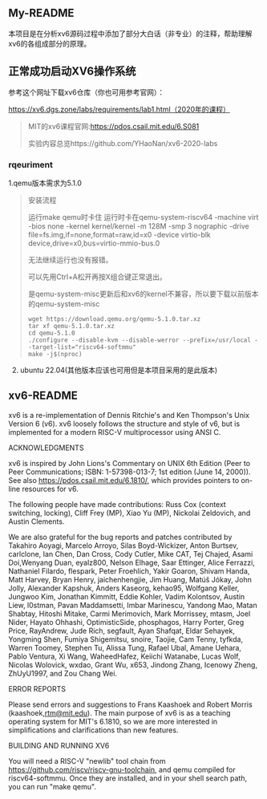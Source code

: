 ## My-README

本项目是在分析xv6源码过程中添加了部分大白话（非专业）的注释，帮助理解xv6的各组成部分的原理。



## 正常成功启动XV6操作系统

参考这个网址下载xv6仓库（你也可用参考官网）：

https://xv6.dgs.zone/labs/requirements/lab1.html（2020年的课程）

> MIT的xv6课程官网:https://pdos.csail.mit.edu/6.S081
>
> 实验内容总览https://github.com/YHaoNan/xv6-2020-labs

### rqeuriment

1.qemu版本需求为5.1.0

> 安装流程
>
> 运行make qemu时卡住
> 运行时卡在qemu-system-riscv64 -machine virt -bios none -kernel kernel/kernel -m 128M -smp 3 nographic -drive file=fs.img,if=none,format=raw,id=x0 -device virtio-blk device,drive=x0,bus=virtio-mmio-bus.0
>
> 无法继续运行也没有报错。
>
> 可以先用Ctrl+A松开再按X组合键正常退出。
>
> 是qemu-system-misc更新后和xv6的kernel不兼容，所以要下载以前版本的qemu-system-misc
>
> ```shell
> wget https://download.qemu.org/qemu-5.1.0.tar.xz
> tar xf qemu-5.1.0.tar.xz
> cd qemu-5.1.0
> ./configure --disable-kvm --disable-werror --prefix=/usr/local --target-list="riscv64-softmmu"
> make -j$(nproc)
> ```

2. ubuntu 22.04(其他版本应该也可用但是本项目采用的是此版本)



## xv6-README

xv6 is a re-implementation of Dennis Ritchie's and Ken Thompson's Unix
Version 6 (v6).  xv6 loosely follows the structure and style of v6,
but is implemented for a modern RISC-V multiprocessor using ANSI C.

ACKNOWLEDGMENTS

xv6 is inspired by John Lions's Commentary on UNIX 6th Edition (Peer
to Peer Communications; ISBN: 1-57398-013-7; 1st edition (June 14,
2000)).  See also https://pdos.csail.mit.edu/6.1810/, which provides
pointers to on-line resources for v6.

The following people have made contributions: Russ Cox (context switching,
locking), Cliff Frey (MP), Xiao Yu (MP), Nickolai Zeldovich, and Austin
Clements.

We are also grateful for the bug reports and patches contributed by
Takahiro Aoyagi, Marcelo Arroyo, Silas Boyd-Wickizer, Anton Burtsev,
carlclone, Ian Chen, Dan Cross, Cody Cutler, Mike CAT, Tej Chajed,
Asami Doi,Wenyang Duan, eyalz800, Nelson Elhage, Saar Ettinger, Alice
Ferrazzi, Nathaniel Filardo, flespark, Peter Froehlich, Yakir Goaron,
Shivam Handa, Matt Harvey, Bryan Henry, jaichenhengjie, Jim Huang,
Matúš Jókay, John Jolly, Alexander Kapshuk, Anders Kaseorg, kehao95,
Wolfgang Keller, Jungwoo Kim, Jonathan Kimmitt, Eddie Kohler, Vadim
Kolontsov, Austin Liew, l0stman, Pavan Maddamsetti, Imbar Marinescu,
Yandong Mao, Matan Shabtay, Hitoshi Mitake, Carmi Merimovich, Mark
Morrissey, mtasm, Joel Nider, Hayato Ohhashi, OptimisticSide,
phosphagos, Harry Porter, Greg Price, RayAndrew, Jude Rich, segfault,
Ayan Shafqat, Eldar Sehayek, Yongming Shen, Fumiya Shigemitsu, snoire,
Taojie, Cam Tenny, tyfkda, Warren Toomey, Stephen Tu, Alissa Tung,
Rafael Ubal, Amane Uehara, Pablo Ventura, Xi Wang, WaheedHafez,
Keiichi Watanabe, Lucas Wolf, Nicolas Wolovick, wxdao, Grant Wu, x653,
Jindong Zhang, Icenowy Zheng, ZhUyU1997, and Zou Chang Wei.

ERROR REPORTS

Please send errors and suggestions to Frans Kaashoek and Robert Morris
(kaashoek,rtm@mit.edu).  The main purpose of xv6 is as a teaching
operating system for MIT's 6.1810, so we are more interested in
simplifications and clarifications than new features.

BUILDING AND RUNNING XV6

You will need a RISC-V "newlib" tool chain from
https://github.com/riscv/riscv-gnu-toolchain, and qemu compiled for
riscv64-softmmu.  Once they are installed, and in your shell
search path, you can run "make qemu".
